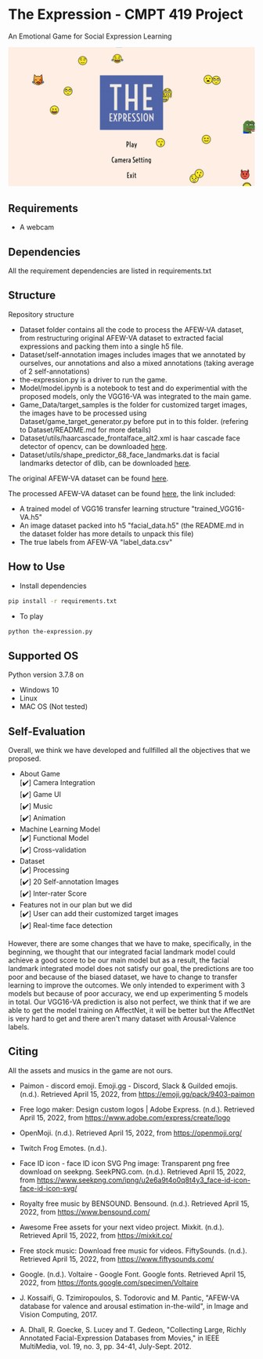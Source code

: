 # The Expression - CMPT 419 Project
An Emotional Game for Social Expression Learning

![Demo](Demo.png)

## Requirements
- A webcam

## Dependencies
All the requirement dependencies are listed in requirements.txt

## Structure
Repository structure
- Dataset folder contains all the code to process the AFEW-VA dataset, from restructuring original AFEW-VA dataset to extracted facial expressions and packing them into a single h5 file. <br>
- Dataset/self-annotation images includes images that we annotated by ourselves, our annotations and also a mixed annotations (taking average of 2 self-annotations)
- the-expression.py is a driver to run the game. <br>
- Model/model.ipynb is a notebook to test and do experimential with the proposed models, only the VGG16-VA was integrated to the main game. <br>
- Game_Data/target_samples is the folder for customized target images, the images have to be processed using Dataset/game_target_generator.py before put in to this folder. (refering to Dataset/README.md for more details) <br>
- Dataset/utils/haarcascade_frontalface_alt2.xml is haar cascade face detector of opencv, can be downloaded [here](https://github.com/opencv/opencv/tree/master/data/haarcascades).
- Dataset/utils/shape_predictor_68_face_landmarks.dat is facial landmarks detector of dlib, can be downloaded [here](https://github.com/davisking/dlib-models).

The original AFEW-VA dataset can be found [here](https://ibug.doc.ic.ac.uk/resources/afew-va-database/). <br>

The processed AFEW-VA dataset can be found [here](https://tinyurl.com/AFEW-VA-processed), the link included: <br>
- A trained model of VGG16 transfer learning structure "trained_VGG16-VA.h5"
- An image dataset packed into h5 "facial_data.h5" (the README.md in the dataset folder has more details to unpack this file)
- The true labels from AFEW-VA "label_data.csv"

## How to Use
- Install dependencies
```bash
pip install -r requirements.txt
```
- To play
```bash
python the-expression.py
```

## Supported OS
Python version 3.7.8 on

- Windows 10 <br>
- Linux <br>
- MAC OS (Not tested) <br>

## Self-Evaluation
Overall, we think we have developed and fullfilled all the objectives that we proposed.
- About Game <br>
[:heavy_check_mark:] Camera Integration <br>
[:heavy_check_mark:] Game UI <br>
[:heavy_check_mark:] Music <br>
[:heavy_check_mark:] Animation <br>
- Machine Learning Model  <br>
[:heavy_check_mark:] Functional Model <br>
[:heavy_check_mark:] Cross-validation <br>
- Dataset <br>
[:heavy_check_mark:] Processing <br>
[:heavy_check_mark:] 20 Self-annotation Images <br>
[:heavy_check_mark:] Inter-rater Score <br>
- Features not in our plan but we did <br>
[:heavy_check_mark:] User can add their customized target images <br>
[:heavy_check_mark:] Real-time face detection <br>

However, there are some changes that we have to make, specifically, in the beginning, we thought that our integrated facial landmark model could achieve a good score to be our main model but as a result, the facial landmark integrated model does not satisfy our goal, the predictions are too poor and because of the biased dataset, we have to change to transfer learning to improve the outcomes. We only intended to experiment with 3 models but because of poor accuracy, we end up experimenting 5 models in total. Our VGG16-VA prediction is also not perfect, we think that if we are able to get the model training on AffectNet, it will be better but the AffectNet is very hard to get and there aren't many dataset with Arousal-Valence labels.

## Citing
All the assets and musics in the game are not ours.

* Paimon - discord emoji. Emoji.gg - Discord, Slack &amp; Guilded emojis. (n.d.). Retrieved April 15, 2022, from https://emoji.gg/pack/9403-paimon 
* Free logo maker: Design custom logos | Adobe Express. (n.d.). Retrieved April 15, 2022, from https://www.adobe.com/express/create/logo 
* OpenMoji. (n.d.). Retrieved April 15, 2022, from https://openmoji.org/ 
* Twitch Frog Emotes. (n.d.).
* Face ID icon - face ID icon SVG Png image: Transparent png free download on seekpng. SeekPNG.com. (n.d.). Retrieved April 15, 2022, from https://www.seekpng.com/ipng/u2e6a9t4o0q8t4y3_face-id-icon-face-id-icon-svg/ 
* Royalty free music by BENSOUND. Bensound. (n.d.). Retrieved April 15, 2022, from https://www.bensound.com/ 
* Awesome Free assets for your next video project. Mixkit. (n.d.). Retrieved April 15, 2022, from https://mixkit.co/ 
* Free stock music: Download free music for videos. FiftySounds. (n.d.). Retrieved April 15, 2022, from https://www.fiftysounds.com/ 
* Google. (n.d.). Voltaire - Google Font. Google fonts. Retrieved April 15, 2022, from https://fonts.google.com/specimen/Voltaire

* J. Kossaifi, G. Tzimiropoulos, S. Todorovic and M. Pantic, "AFEW-VA database for valence and arousal estimation in-the-wild", in Image and Vision Computing, 2017. 

* A. Dhall, R. Goecke, S. Lucey and T. Gedeon, "Collecting Large, Richly Annotated Facial-Expression Databases from Movies," in IEEE MultiMedia, vol. 19, no. 3, pp. 34-41, July-Sept. 2012.
